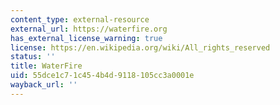 ```yaml
---
content_type: external-resource
external_url: https://waterfire.org
has_external_license_warning: true
license: https://en.wikipedia.org/wiki/All_rights_reserved
status: ''
title: WaterFire
uid: 55dce1c7-1c45-4b4d-9118-105cc3a0001e
wayback_url: ''
---
```

